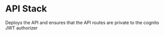# API Stack

Deploys the API and ensures that the API routes are private to the cognito JWT authorizer
